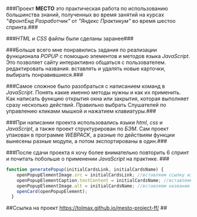 ###Проект **МЕСТО** это  практическая работа по использованию большинства знаний, полученных во время занятий на курсах *"ФронтЕнд Разработчик"* от *"Яндекс Практикум"* во время шестоо спринта.### 

###*HTML* и *CSS* файлы были сделаны заранее###

###Больше всего мне понравились задания по реализации функционала *POPUP* с помощью элементов и методов языка *JavaScript*. Это позволяет сайту интерактивно общаться с пользователем. редактировать названия. вставлять и удалять новые карточки, выбирать понравившиеся.###

###Самое сложное было разобраться с написанием команд в *JavaScript*. Понять какие именно методы нужны и как их применить. Как написать функцию открытия окна или закрытия, которая выполняет сразу несколько действий. Правильно выбрать Слушателей по управлению кликами мышкой и нажатием клавиатуры.###

###При написании проекта использовались языки *html*, *css* и *JavaScript*, а также проект структурирован по *БЭМ*. Сам проект упакован в программе *WEBPACK*, а разные по действиям функции вынесены разные модули, а потом экспортированы в один.###

###После сдачи проекта я хочу более внимательно повторить 6 спринт и почитать побольше о применении *JavaScript* на практике. ###
```JavaScript
function generatePopup(initialCardsLink, initialCardsName) {
    openPopupElementImage.src = initialCardsLink; //вставляем ссылку из карточки
    openPopupElementCaption.textContent = initialCardsName; //вставляем название карточки
    openPopupElementImage.alt = initialCardsName; //вставляем название карточки
    openCard(openPopupElement);
  }  
```
##Ссылка на проект https://tolmax.github.io/mesto-project-ff/ ##
